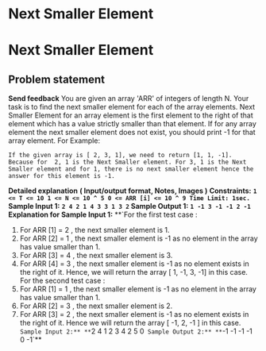 # Next Smaller Element

# Next Smaller Element
## **Problem statement**
**Send feedback**
You are given an array 'ARR' of integers of length N. Your task is to find the next smaller element for each of the array elements.
Next Smaller Element for an array element is the first element to the right of that element which has a value strictly smaller than that element.
If for any array element the next smaller element does not exist, you should print -1 for that array element.
For Example:
```
If the given array is [ 2, 3, 1], we need to return [1, 1, -1]. Because for  2, 1 is the Next Smaller element. For 3, 1 is the Next Smaller element and for 1, there is no next smaller element hence the answer for this element is -1.
```
**Detailed explanation**
**( Input/output format, Notes, Images )**
**Constraints:**
**`1 <= T <= 10
1 <= N <= 10 ^ 5
0 <= ARR [i] <= 10 ^ 9
Time Limit: 1sec.`**
**Sample Input 1:**
**`2
4
2 1 4 3
3
1 3 2`
Sample Output 1:**
**`1 -1 3 -1
-1 2 -1`
Explanation for Sample Input 1:**
**`For the first test case : 
1) For ARR [1] = 2 ,  the next smaller element is 1. 
2) For ARR [2] = 1 ,  the next smaller element is -1 as no element in the array has value smaller than 1.
3) For ARR [3] = 4 ,  the next smaller element is 3.
4) For ARR [4] = 3 ,  the next smaller element is -1 as no element exists in the right of it.
Hence, we will return the array [ 1, -1, 3, -1] in this case.
For the second test case :
1) For ARR [1] = 1 ,  the next smaller element is -1 as no element in the array has value smaller than 1.
2) For ARR [2] = 3 ,  the next smaller element is 2.
3) For ARR [3] = 2 ,  the next smaller element is -1 as no element exists in the right of it.
Hence we will return the array [ -1, 2, -1 ] in this case.`
Sample Input 2:**
**`2
4
1 2 3 4
2
5 0`
Sample Output 2:**
**`-1 -1 -1 -1
 0 -1`**